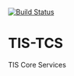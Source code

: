 [![Build Status](https://build.tis.nhs.uk/jenkins/buildStatus/icon?job=HEE%2FTIS-TCS%2Fmaster)](https://build.tis.nhs.uk/jenkins/buildStatus/icon?job=HEE%2FTIS-TCS%2Fmaster)
# TIS-TCS
TIS Core Services
